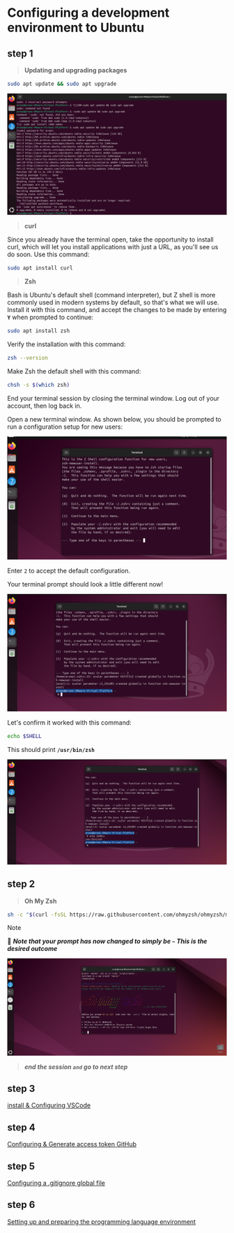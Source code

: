 # Configuring a development environment to Ubuntu

## step 1

>**Updating and upgrading packages**

```bash
sudo apt update && sudo apt upgrade
```

![!Updating](../Assets/Updating.png)

>**curl**

Since you already have the terminal open, take the opportunity to install curl, which will let you install applications with just a URL, as you'll see us do soon. Use this command:

```bash
sudo apt install curl
```

>**Zsh**

Bash is Ubuntu's default shell (command interpreter), but Z shell is more commonly used in modern systems by default, so that's what we will use. Install it with this command, and accept the changes to be made by entering **`Y`** when prompted to continue:

```bash
sudo apt install zsh
```

Verify the installation with this command:

```bash
zsh --version
```

Make Zsh the default shell with this command:

```bash
chsh -s $(which zsh)
```

End your terminal session by closing the terminal window. Log out of your account, then log back in.

Open a new terminal window. As shown below, you should be prompted to run a configuration setup for new users:

![The terminal after installing `zsh`.](../Assets/terminal.png)

Enter `2` to accept the default configuration.

Your terminal prompt should look a little different now!

![zsh in action!](../Assets/terminal-2.png)

Let's confirm it worked with this command:

```bash
echo $SHELL
```

This should print **`/usr/bin/zsh`**

![zsh in action!](../Assets/terminal-3.png)

## step 2

>**Oh My Zsh**

```bash
sh -c "$(curl -fsSL https://raw.githubusercontent.com/ohmyzsh/ohmyzsh/master/tools/install.sh)"
```

>[!NOTE]
> 📌 ***Note that your prompt has now changed to simply be `~` This is the desired outcome***

![oh my zsh!](../Assets/Oh-My-Zsh.png)

> ***end the session `and` go to next step***

## step 3

[install & Configuring VSCode](../VSCode/Ubuntu-Configuring-VSCode.md)

## step 4

[Configuring & Generate access token GitHub](../GitHub/Ubuntu-Configuring-GitHub.md)

## step 5

[Configuring a .gitignore global file](../Assets/gitignore_global.md)

## step 6

[Setting up and preparing the programming language environment](../../JavaScript-Documentation)
